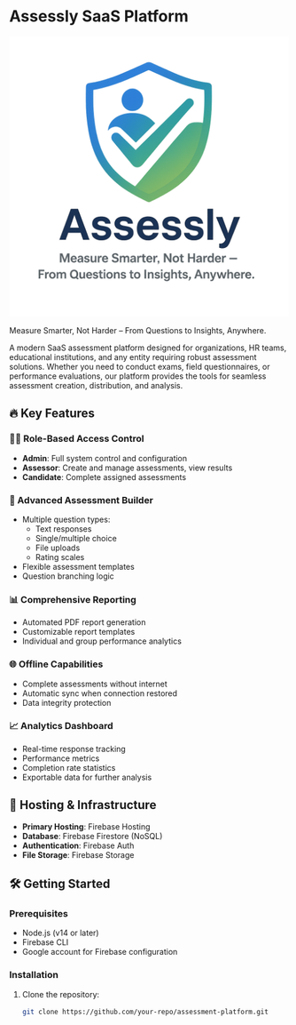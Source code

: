 # Assessly SaaS Platform

![Assessly Platform Logo](public/logo32.png)

Measure Smarter, Not Harder – From Questions to Insights, Anywhere.

A modern SaaS assessment platform designed for organizations, HR teams, educational institutions, and any entity requiring robust assessment solutions. Whether you need to conduct exams, field questionnaires, or performance evaluations, our platform provides the tools for seamless assessment creation, distribution, and analysis.

## 🔥 Key Features

### 👨‍💻 Role-Based Access Control
- **Admin**: Full system control and configuration
- **Assessor**: Create and manage assessments, view results
- **Candidate**: Complete assigned assessments

### 📝 Advanced Assessment Builder
- Multiple question types:
  - Text responses
  - Single/multiple choice
  - File uploads
  - Rating scales
- Flexible assessment templates
- Question branching logic

### 📊 Comprehensive Reporting
- Automated PDF report generation
- Customizable report templates
- Individual and group performance analytics

### 🌐 Offline Capabilities
- Complete assessments without internet
- Automatic sync when connection restored
- Data integrity protection

### 📈 Analytics Dashboard
- Real-time response tracking
- Performance metrics
- Completion rate statistics
- Exportable data for further analysis

## 🚀 Hosting & Infrastructure
- **Primary Hosting**: Firebase Hosting
- **Database**: Firebase Firestore (NoSQL)
- **Authentication**: Firebase Auth
- **File Storage**: Firebase Storage

## 🛠 Getting Started

### Prerequisites
- Node.js (v14 or later)
- Firebase CLI
- Google account for Firebase configuration

### Installation
1. Clone the repository:
   ```bash
   git clone https://github.com/your-repo/assessment-platform.git
